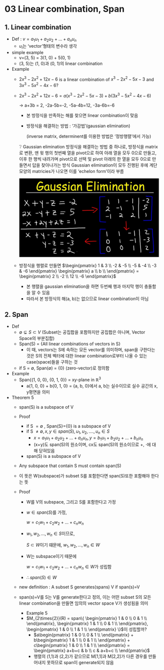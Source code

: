 # 03 Linear combination, Span

## 1. Linear combination

- Def : $v=  a_{1}u_1 + a_{2}u_{2} + ... + a_{n}u_n$
    - $u_i$는 ‘vector’형태의 변수라 생각
- simple example
    - v=(3, 5) = 3(1, 0) + 5(0, 1)
    - (3, 5)는 (1, 0)과 (0, 1)의 linear combination
- Example
    - $2x^{3}-2x^{2}+12x-6$ is a linear combination of $x^{3}-2x^{2}-5x-3$ and $3x^{3}-5x^{2}-4x-6$?
    - $2x^{3}-2x^{2}+12x-6 = a(x^{3}-2x^{2}-5x-3) + b(3x^{3}-5x^{2}-4x-6)$
        
        → a+3b = 2, -2a-5b=-2, -5a-4b=12, -3a-6b=-6
        
        - 본 방정식을 만족하는 해를 찾으면 linear combination이 맞음
        - 방정식을 해결하는 방법 : ‘가감법’(gaussian elimination)
            
            (inverse matrix, determinent를 이용한 방법은 ‘정방행렬’에서 가능)
            
        
        <aside>
        ❔ Gaussian elimination
        방정식을 해결하는 방법 중 하나로, 방정식을 matrix로 변환, 맨 윗 행의 첫번째 열을 pivot으로 하여 아래 열을 모두 0으로 만들고, 이후 한 행씩 내려가며 pivot으로 선택 및 pivot 아래의 한 열을 모두 0으로 만들면서 답을 찾아나가는 방식
        Gaussian elimination이 모두 진행된 후에 계단모양의 matricies가 나오면 이를 ‘echelon form’이라 부름
        
        ![Untitled](03%20Linear%20combination,%20Span%20737ed80f8f794db0b7fc76c3f648ada1/Untitled.png)
        
        </aside>
        
    - 방정식을 행렬로 만들면   $\begin{pmatrix}
    1 & 3  \\
    -2 & -5  \\
    -5 & -4 \\
    -3 & -6 
    \end{pmatrix}
    \begin{pmatrix}
    a \\
    b \\
    \end{pmatrix}
    = \begin{pmatrix}
    2  \\
    -2  \\
    12 \\
    -6
    \end{pmatrix}$
        - 본 행렬을 gaussian elimination을 하면 두번째 행과 마지막 행이 충돌함을 알 수 있음
        - 따라서 본 방정식의 해(a, b)는 없으므로 linear combination이 아님

## 2. Span

- Def
    - $\emptyset\subsetneq{S}\subset{V}$ (Subset는 공집합을 포함하지만 공집합은 아니며, Vector Space의 부분집합)
    - Span(S) = {All linear combinations of vectors in S}
        - 이 때, vectors는 S에 속하는 모든 vector를 의미하며, span을 구한다는 것은 S의 전체 벡터에 대한 linear combination로부터 나올 수 있는 case(space)들을 구하는 것
    - if S = $\emptyset$, Span($\emptyset$) = {0} (zero-vector)로 정의함
- Example
    - Span{{1, 0, 0}, {0, 1, 0}} = xy-plane in $\mathbb{R}^3$
        - a{1, 0, 0} + b{0, 1, 0} = {a, b, 0}에서 a, b는 실수이므로 실수 공간의 x, y평면을 의미
- Theorem 5
    - span(S) is a subspace of V
    - Proof
        - if S $=\emptyset$ , Span(S}={0} is a subspace of V
        - if S $\neq\emptyset, x, y\in{span(S)}, u_1, u_2,...., u_n \in S$
            - $x=  a_{1}u_1 + a_{2}u_{2} + ... + a_{n}u_n, y= b_{1}u_1 + b_{2}u_{2} + ... + b_{n}u_n$
            - (x+y)도 span(S)의 원소이며, cx도 span(S)의 원소이므로 +, $\cdot$에 대해 닫혀있음
        - span(S) is a subspace of V
    
    - Any subspace that contain S must contain span(S)
    - 이 뜻은 W(subspace)가 subset S를 포함한다면 span(S)또한 포함해야 한다는 뜻
    - Proof
        - W를 V의 subspace, 그리고 S를 포함한다고 가정
        - $w\in{span(S)}$를 가정,
            
            $w = c_{1}w_1 + c_{2}w_{2} + ... + c_{n}w_n$
            
        - $w_1, w_2, ..., w_n\in{S}$이므로,
            
            $S\subset{W}$이기 떄문에, $w_1, w_2, ..., w_n\in{W}$
            
        - W는 subspace이기 때문에
            
            $w = c_{1}w_1 + c_{2}w_{2} + ... + c_{n}w_n\in{W}$가 성립함
            
        - $\therefore{span(S)}\in{W}$
    
    - new definition : A subset S generates(spans) V if span(s)=V
    - span(s)=V를 S는 V를 generate한다고 정의, 이는 어떤 subset S의 모든 linear combination을 만들면 임의의 vector space V가 생성됨을 의미
        - Example 5
        - $M_{2\times{2}}(R) = span\{
        \begin{pmatrix}
        1 & 0  \\
        0 & 1  \\
        \end{pmatrix},
        \begin{pmatrix}
        1 & 1  \\
        0 & 1  \\
        \end{pmatrix},
        \begin{pmatrix}
        1 & 0  \\
        1 & 1  \\
        \end{pmatrix}
        \}$이 성립할까?
            - $a\begin{pmatrix}
            1 & 0  \\
            0 & 1  \\
            \end{pmatrix} +
            b\begin{pmatrix}
            1 & 1  \\
            0 & 1  \\
            \end{pmatrix} +
            c\begin{pmatrix}
            1 & 0  \\
            1 & 1  \\
            \end{pmatrix}
            = \begin{pmatrix}
            a+b+c & b  \\
            c & a+b+c  \\
            \end{pmatrix}$
            - 행렬의 (1,1)과 (2,2)가 같으므로 M[1,1]과 M[2,2]가 다른 경우를 만들어내지 못하므로 span이 generate되지 않음
